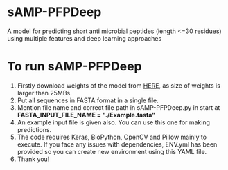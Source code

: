 # sAMP-PFPDeep
A model for predicting short anti microbial peptides (length &lt;=30 residues) using multiple features and deep learning approaches

# To run sAMP-PFPDeep
1. Firstly download weights of the model from [HERE](https://drive.google.com/file/d/1o65-lXZ2Vvai1Jek9SrrIFXtgbtBhItm/view?usp=sharing), as size of weights is larger than 25MBs.
2. Put all sequences in FASTA format in a single file. 
3. Mention file name and correct file path in sAMP-PFPDeep.py in start at **FASTA_INPUT_FILE_NAME = "./Example.fasta"**
4. An example input file is given also. You can use this one for making predictions. 
5. The code requires Keras, BioPython, OpenCV and Pillow mainly to execute. If you face any issues with dependencies, ENV.yml has been provided so you can create new environment using this YAML file.
6. Thank you!
